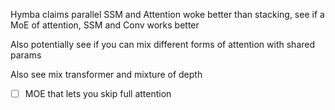 
Hymba claims parallel SSM and Attention woke better than stacking, see if a MoE of attention, SSM and Conv works better


Also potentially see if you can mix different forms of attention with shared params



Also see mix transformer and mixture of depth


- [ ] MOE that lets you skip full attention